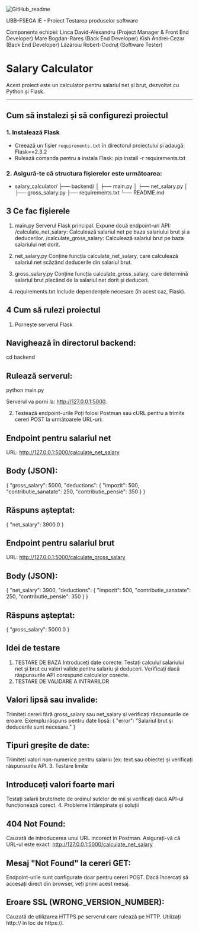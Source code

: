 ![GitHub_readme](https://github.com/user-attachments/assets/6019ba88-16d8-4306-9e4e-969a38cd02c8)

UBB-FSEGA IE - Proiect Testarea produselor software

Componenta echipei:
Linca David-Alexandru (Project Manager & Front End Developer)
Mare Bogdan-Rareș (Back End Developer)
Kish Andrei-Cezar (Back End Developer)
Lăzăroiu Robert-Codruț (Software Tester)

# Salary Calculator

Acest proiect este un calculator pentru salariul net și brut, dezvoltat cu Python și Flask.

---

## **Cum să instalezi și să configurezi proiectul**

### 1. Instalează Flask

- Creează un fișier `requirements.txt` în directorul proiectului și adaugă: Flask==2.3.2
- Rulează comanda pentru a instala Flask:
  pip install -r requirements.txt

### 2. Asigură-te că structura fișierelor este următoarea:

- salary_calculator/
  ├── backend/
  │ ├── main.py
  │ ├── net_salary.py
  │ ├── gross_salary.py
  ├── requirements.txt
  └── README.md

## 3 Ce fac fișierele

1. main.py
   Serverul Flask principal.
   Expune două endpoint-uri API:
   /calculate_net_salary: Calculează salariul net pe baza salariului brut și a deducerilor.
   /calculate_gross_salary: Calculează salariul brut pe baza salariului net dorit.

2. net_salary.py
   Conține funcția calculate_net_salary, care calculează salariul net scăzând deducerile din salariul brut.

3. gross_salary.py
   Conține funcția calculate_gross_salary, care determină salariul brut plecând de la salariul net dorit și deduceri.

4. requirements.txt
   Include dependențele necesare (în acest caz, Flask).

## 4 Cum să rulezi proiectul

1. Pornește serverul Flask

## Navighează în directorul backend:

cd backend

## Rulează serverul:

python main.py

Serverul va porni la: http://127.0.0.1:5000.

2. Testează endpoint-urile
   Poți folosi Postman sau cURL pentru a trimite cereri POST la următoarele URL-uri:

## Endpoint pentru salariul net

URL: http://127.0.0.1:5000/calculate_net_salary

## Body (JSON):

{
"gross_salary": 5000,
"deductions": {
"impozit": 500,
"contributie_sanatate": 250,
"contributie_pensie": 350
}
}

## Răspuns așteptat:

{
"net_salary": 3900.0
}

## Endpoint pentru salariul brut

URL: http://127.0.0.1:5000/calculate_gross_salary

## Body (JSON):

{
"net_salary": 3900,
"deductions": {
"impozit": 500,
"contributie_sanatate": 250,
"contributie_pensie": 350
}
}

## Răspuns așteptat:

{
"gross_salary": 5000.0
}

## Idei de testare

1. TESTARE DE BAZA
   Introduceți date corecte:
   Testați calculul salariului net și brut cu valori valide pentru salariu și deduceri.
   Verificați dacă răspunsurile API corespund calculelor corecte.
2. TESTARE DE VALIDARE A INTRARILOR

## Valori lipsă sau invalide:

Trimiteți cereri fără gross_salary sau net_salary și verificați răspunsurile de eroare.
Exemplu răspuns pentru date lipsă:
{
"error": "Salariul brut și deducerile sunt necesare."
}

## Tipuri greșite de date:

Trimiteți valori non-numerice pentru salariu (ex: text sau obiecte) și verificați răspunsurile API. 3. Testare limite

## Introduceți valori foarte mari

Testați salarii brute/nete de ordinul sutelor de mii și verificați dacă API-ul funcționează corect. 4. Probleme întâmpinate și soluții

## 404 Not Found:

Cauzată de introducerea unui URL incorect în Postman. Asigurați-vă că URL-ul este exact:
http://127.0.0.1:5000/calculate_net_salary

## Mesaj "Not Found" la cereri GET:

Endpoint-urile sunt configurate doar pentru cereri POST. Dacă încercați să accesați direct din browser, veți primi acest mesaj.

## Eroare SSL (WRONG_VERSION_NUMBER):

Cauzată de utilizarea HTTPS pe serverul care rulează pe HTTP. Utilizați http:// în loc de https://.
